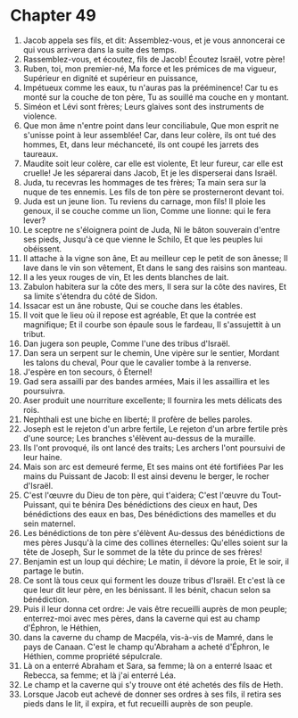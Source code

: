 # Chapter 49

1. Jacob appela ses fils, et dit: Assemblez-vous, et je vous annoncerai ce qui vous arrivera dans la suite des temps.
2. Rassemblez-vous, et écoutez, fils de Jacob! Écoutez Israël, votre père!
3. Ruben, toi, mon premier-né, Ma force et les prémices de ma vigueur, Supérieur en dignité et supérieur en puissance,
4. Impétueux comme les eaux, tu n'auras pas la prééminence! Car tu es monté sur la couche de ton père, Tu as souillé ma couche en y montant.
5. Siméon et Lévi sont frères; Leurs glaives sont des instruments de violence.
6. Que mon âme n'entre point dans leur conciliabule, Que mon esprit ne s'unisse point à leur assemblée! Car, dans leur colère, ils ont tué des hommes, Et, dans leur méchanceté, ils ont coupé les jarrets des taureaux.
7. Maudite soit leur colère, car elle est violente, Et leur fureur, car elle est cruelle! Je les séparerai dans Jacob, Et je les disperserai dans Israël.
8. Juda, tu recevras les hommages de tes frères; Ta main sera sur la nuque de tes ennemis. Les fils de ton père se prosterneront devant toi.
9. Juda est un jeune lion. Tu reviens du carnage, mon fils! Il ploie les genoux, il se couche comme un lion, Comme une lionne: qui le fera lever?
10. Le sceptre ne s'éloignera point de Juda, Ni le bâton souverain d'entre ses pieds, Jusqu'à ce que vienne le Schilo, Et que les peuples lui obéissent.
11. Il attache à la vigne son âne, Et au meilleur cep le petit de son ânesse; Il lave dans le vin son vêtement, Et dans le sang des raisins son manteau.
12. Il a les yeux rouges de vin, Et les dents blanches de lait.
13. Zabulon habitera sur la côte des mers, Il sera sur la côte des navires, Et sa limite s'étendra du côté de Sidon.
14. Issacar est un âne robuste, Qui se couche dans les étables.
15. Il voit que le lieu où il repose est agréable, Et que la contrée est magnifique; Et il courbe son épaule sous le fardeau, Il s'assujettit à un tribut.
16. Dan jugera son peuple, Comme l'une des tribus d'Israël.
17. Dan sera un serpent sur le chemin, Une vipère sur le sentier, Mordant les talons du cheval, Pour que le cavalier tombe à la renverse.
18. J'espère en ton secours, ô Éternel!
19. Gad sera assailli par des bandes armées, Mais il les assaillira et les poursuivra.
20. Aser produit une nourriture excellente; Il fournira les mets délicats des rois.
21. Nephthali est une biche en liberté; Il profère de belles paroles.
22. Joseph est le rejeton d'un arbre fertile, Le rejeton d'un arbre fertile près d'une source; Les branches s'élèvent au-dessus de la muraille.
23. Ils l'ont provoqué, ils ont lancé des traits; Les archers l'ont poursuivi de leur haine.
24. Mais son arc est demeuré ferme, Et ses mains ont été fortifiées Par les mains du Puissant de Jacob: Il est ainsi devenu le berger, le rocher d'Israël.
25. C'est l'œuvre du Dieu de ton père, qui t'aidera; C'est l'œuvre du Tout-Puissant, qui te bénira Des bénédictions des cieux en haut, Des bénédictions des eaux en bas, Des bénédictions des mamelles et du sein maternel.
26. Les bénédictions de ton père s'élèvent Au-dessus des bénédictions de mes pères Jusqu'à la cime des collines éternelles: Qu'elles soient sur la tête de Joseph, Sur le sommet de la tête du prince de ses frères!
27. Benjamin est un loup qui déchire; Le matin, il dévore la proie, Et le soir, il partage le butin.
28. Ce sont là tous ceux qui forment les douze tribus d'Israël. Et c'est là ce que leur dit leur père, en les bénissant. Il les bénit, chacun selon sa bénédiction.
29. Puis il leur donna cet ordre: Je vais être recueilli auprès de mon peuple; enterrez-moi avec mes pères, dans la caverne qui est au champ d'Éphron, le Héthien,
30. dans la caverne du champ de Macpéla, vis-à-vis de Mamré, dans le pays de Canaan. C'est le champ qu'Abraham a acheté d'Éphron, le Héthien, comme propriété sépulcrale.
31. Là on a enterré Abraham et Sara, sa femme; là on a enterré Isaac et Rebecca, sa femme; et là j'ai enterré Léa.
32. Le champ et la caverne qui s'y trouve ont été achetés des fils de Heth.
33. Lorsque Jacob eut achevé de donner ses ordres à ses fils, il retira ses pieds dans le lit, il expira, et fut recueilli auprès de son peuple.

